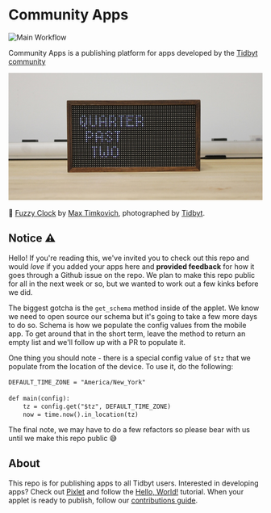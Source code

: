 # Community Apps
![Main Workflow](https://github.com/tidbyt/community/actions/workflows/push.yml/badge.svg)

Community Apps is a publishing platform for apps developed by the [Tidbyt community][3]

![Banner Image](docs/assets/banner.jpg)

📸  [Fuzzy Clock](apps/fuzzy_clock.star) by [Max Timkovich][5], photographed  by [Tidbyt][1].

## Notice ⚠️
Hello! If you're reading this, we've invited you to check out this repo and would _love_ if you added your apps here and **provided feedback** for how it goes through a Github issue on the repo. We plan to make this repo public for all in the next week or so, but we wanted to work out a few kinks before we did.

The biggest gotcha is the `get_schema` method inside of the applet. We know we need to open source our schema but it's going to take a few more days to do so. Schema is how we populate the config values from the mobile app. To get around that in the short term, leave the method to return an empty list and we'll follow up with a PR to populate it.

One thing you should note - there is a special config value of `$tz` that we populate from the location of the device. To use it, do the following:

```
DEFAULT_TIME_ZONE = "America/New_York"

def main(config):
    tz = config.get("$tz", DEFAULT_TIME_ZONE)
    now = time.now().in_location(tz)
```

The final note, we may have to do a few refactors so please bear with us until we make this repo public 😅

## About
This repo is for publishing apps to all Tidbyt users. Interested in developing apps? Check out [Pixlet][2] and follow the [Hello, World!][4] tutorial. When your applet is ready to publish, follow our [contributions guide](docs/CONTRIBUTING.md).


[1]: https://tidbyt.com
[2]: https://github.com/tidbyt/pixlet
[3]: https://discuss.tidbyt.com/
[4]: https://github.com/tidbyt/pixlet#hello-world
[5]: https://github.com/mtimkovich
